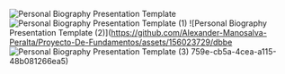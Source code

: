 ![Personal Biography Presentation Template](https://github.com/Alexander-Manosalva-Peralta/Proyecto-De-Fundamentos/assets/156023729/d459d6d5-b869-4630-9291-1fb1f8dbb368)
![Personal Biography Presentation Template (1)](https://github.com/Alexander-Manosalva-Peralta/Proyecto-De-Fundamentos/assets/156023729/dab9e04b-7d83-41b2-86e9-12ab81f3784f)
![Personal Biography Presentation Template (2)](https://github.com/Alexander-Manosalva-Peralta/Proyecto-De-Fundamentos/assets/156023729/dbbe
![Personal Biography Presentation Template (3)](https://github.com/Alexander-Manosalva-Peralta/Proyecto-De-Fundamentos/assets/156023729/f2ea36af-71c3-4fb1-8f9b-4eaac239e4f5)
759e-cb5a-4cea-a115-48b081266ea5)

